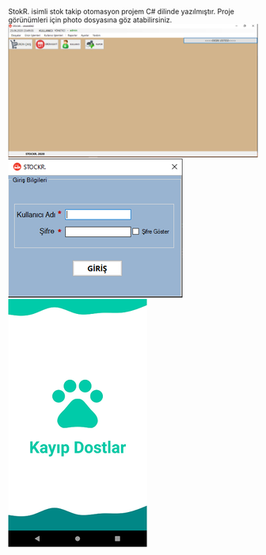 StokR. isimli stok takip otomasyon projem
C# dilinde yazılmıştır.
Proje görünümleri için photo dosyasına göz atabilirsiniz.
![](https://github.com/oguzcihan/StockR/blob/main/Pic/Home.PNG)
![](https://github.com/oguzcihan/StockR/blob/main/Pic/Login.PNG)
![](https://github.com/oguzcihan/Kayip_Dostlar/blob/main/Pic/splash.png)

